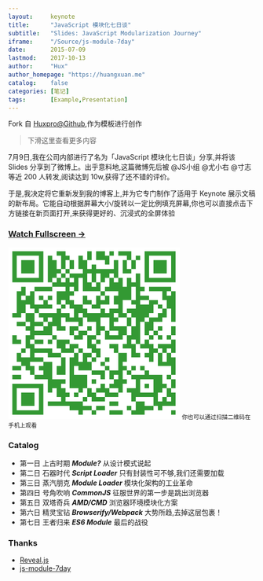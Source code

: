 ```yaml
---
layout:     keynote
title:      "JavaScript 模块化七日谈"
subtitle:   "Slides: JavaScript Modularization Journey"
iframe:     "/Source/js-module-7day"
date:       2015-07-09
lastmod:    2017-10-13
author:     "Hux"
author_homepage: "https://huangxuan.me"
catalog:    false
categories: [笔记]
tags:       [Example,Presentation]
---
```

Fork 自 [Huxpro@Github](https://github.com/Huxpro),作为模板进行创作

> 下滑这里查看更多内容

7月9日,我在公司内部进行了名为「JavaScript 模块化七日谈」分享,并将该 Slides 分享到了微博上。出乎意料地,这篇微博先后被 @JS小组 @尤小右 @寸志 等近 200 人转发,阅读达到 10w,获得了还不错的评价。

于是,我决定将它重新发到我的博客上,并为它专门制作了适用于 Keynote 展示文稿的新布局。它能自动根据屏幕大小/旋转以一定比例填充屏幕,你也可以直接点击下方链接在新页面打开,来获得更好的、沉浸式的全屏体验


### [Watch Fullscreen →](/Source/js-module-7day/)

<div class="visible-md visible-lg">
<img src="/Source/js-module-7day/attach/qrcode.png" width="350"/>
<small class="img-hint">你也可以通过扫描二维码在手机上观看</small>
</div>


### Catalog

- 第一日 上古时期 ***Module?*** 从设计模式说起
- 第二日 石器时代 ***Script Loader*** 只有封装性可不够,我们还需要加载
- 第三日 蒸汽朋克 ***Module Loader*** 模块化架构的工业革命
- 第四日 号角吹响 ***CommonJS*** 征服世界的第一步是跳出浏览器
- 第五日 双塔奇兵 ***AMD/CMD*** 浏览器环境模块化方案
- 第六日 精灵宝钻 ***Browserify/Webpack*** 大势所趋,去掉这层包裹！
- 第七日 王者归来 ***ES6 Module*** 最后的战役

### Thanks

- [Reveal.js](http://lab.hakim.se/reveal-js)
- [js-module-7day](https://github.com/Huxpro/js-module-7day)
